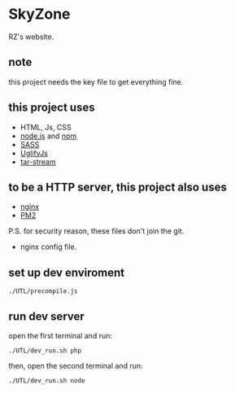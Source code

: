 SkyZone
=======

RZ's website.

## note
this project needs the key file to get everything fine.

## this project uses
* HTML, Js, CSS
* [node.js](https://nodejs.org/en/) and [npm](https://www.npmjs.com/)
* [SASS](https://sass-lang.com/)
* [UglifyJs](http://lisperator.net/uglifyjs/)
* [tar-stream](https://github.com/mafintosh/tar-stream)

## to be a HTTP server, this project also uses
* [nginx](https://nginx.org/)
* [PM2](https://pm2.keymetrics.io/)

P.S. for security reason, these files don't join the git.
* nginx config file.

## set up dev enviroment
```
./UTL/precompile.js
```

## run dev server
open the first terminal and run:
```
./UTL/dev_run.sh php
```
then, open the second terminal and run:
```
./UTL/dev_run.sh node
```
